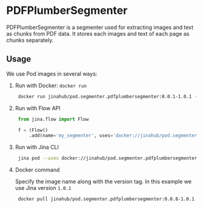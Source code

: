 # PDFPlumberSegmenter

PDFPlumberSegmenter is a segmenter used for extracting images and text as chunks from PDF data. It stores each images and text of each page as chunks separately.

## Usage

We use Pod images in several ways:

1. Run with Docker: `docker run`
   ```bash
    docker run jinahub/pod.segmenter.pdfplumbersegmenter:0.0.1-1.0.1 --port-in 55555 --port-out 55556
    ```
    
2. Run with Flow API
   ```python
    from jina.flow import Flow

    f = (Flow()
        .add(name='my_segmenter', uses='docker://jinahub/pod.segmenter.pdfplumbersegmenter:0.0.1-1.0.1', port_in=55555, port_out=55556))
    ```
    
3. Run with Jina CLI
   ```bash
    jina pod --uses docker://jinahub/pod.segmenter.pdfplumbersegmenter:0.0.1-1.0.1 --port-in 55555 --port-out 55556
    ```
    
4. Docker command

   Specify the image name along with the version tag. In this example we use Jina version `1.0.1`

   ```bash
    docker pull jinahub/pod.segmenter.pdfplumbersegmenter:0.0.8-1.0.1
    ```

